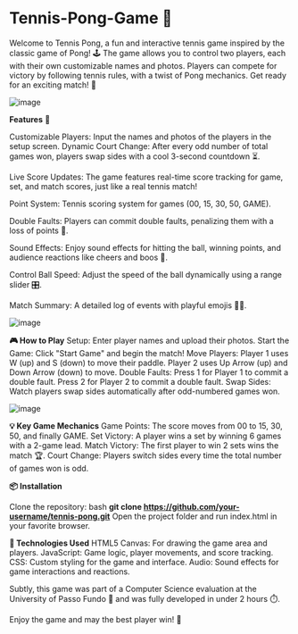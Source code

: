 # Tennis-Pong-Game 🎾 
Welcome to Tennis Pong, a fun and interactive tennis game inspired by the classic game of Pong! 🕹️ The game allows you to control two players, each with their own customizable names and photos. Players can compete for victory by following tennis rules, with a twist of Pong mechanics. Get ready for an exciting match! 🎉

![image](https://github.com/user-attachments/assets/fc0464ee-aa4b-460e-8741-3aab38bf299d)


**Features** 📝

Customizable Players: Input the names and photos of the players in the setup screen.
Dynamic Court Change: After every odd number of total games won, players swap sides with a cool 3-second countdown ⏳.

Live Score Updates: The game features real-time score tracking for game, set, and match scores, just like a real tennis match!

Point System: Tennis scoring system for games (00, 15, 30, 50, GAME).

Double Faults: Players can commit double faults, penalizing them with a loss of points 😬.

Sound Effects: Enjoy sound effects for hitting the ball, winning points, and audience reactions like cheers and boos 📢.

Control Ball Speed: Adjust the speed of the ball dynamically using a range slider 🎛️.

Match Summary: A detailed log of events with playful emojis 🎾🥇.

![image](https://github.com/user-attachments/assets/0f92681a-6978-43fd-86f8-9f4102d65b03)

**🎮 How to Play**
Setup: Enter player names and upload their photos.
Start the Game: Click "Start Game" and begin the match!
Move Players:
Player 1 uses W (up) and S (down) to move their paddle.
Player 2 uses Up Arrow (up) and Down Arrow (down) to move.
Double Faults:
Press 1 for Player 1 to commit a double fault.
Press 2 for Player 2 to commit a double fault.
Swap Sides: Watch players swap sides automatically after odd-numbered games won.

![image](https://github.com/user-attachments/assets/7e2ee32d-3e21-4951-9952-46886ede88de)


**💡 Key Game Mechanics**
Game Points: The score moves from 00 to 15, 30, 50, and finally GAME.
Set Victory: A player wins a set by winning 6 games with a 2-game lead.
Match Victory: The first player to win 2 sets wins the match 🏆.
Court Change: Players switch sides every time the total number of games won is odd.

**📦 Installation**

Clone the repository:
bash
**git clone https://github.com/your-username/tennis-pong.git**
Open the project folder and run index.html in your favorite browser.

**🚀 Technologies Used**
HTML5 Canvas: For drawing the game area and players.
JavaScript: Game logic, player movements, and score tracking.
CSS: Custom styling for the game and interface.
Audio: Sound effects for game interactions and reactions.

Subtly, this game was part of a Computer Science evaluation at the University of Passo Fundo 🏫 and was fully developed in under 2 hours ⏱️.

Enjoy the game and may the best player win! 🏅
